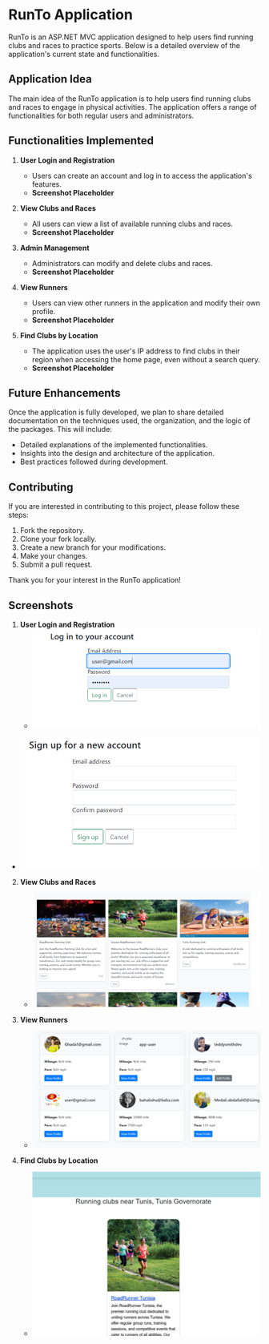 # RunTo Application

RunTo is an ASP.NET MVC application designed to help users find running clubs and races to practice sports. Below is a detailed overview of the application's current state and functionalities.

## Application Idea

The main idea of the RunTo application is to help users find running clubs and races to engage in physical activities. The application offers a range of functionalities for both regular users and administrators.

## Functionalities Implemented

1. **User Login and Registration**
   - Users can create an account and log in to access the application's features.
   - **Screenshot Placeholder**

2. **View Clubs and Races**
   - All users can view a list of available running clubs and races.
   - **Screenshot Placeholder**

3. **Admin Management**
   - Administrators can modify and delete clubs and races.
   - **Screenshot Placeholder**

4. **View Runners**
   - Users can view other runners in the application and modify their own profile.
   - **Screenshot Placeholder**

5. **Find Clubs by Location**
   - The application uses the user's IP address to find clubs in their region when accessing the home page, even without a search query.
   - **Screenshot Placeholder**

## Future Enhancements

Once the application is fully developed, we plan to share detailed documentation on the techniques used, the organization, and the logic of the packages. This will include:

- Detailed explanations of the implemented functionalities.
- Insights into the design and architecture of the application.
- Best practices followed during development.

## Contributing

If you are interested in contributing to this project, please follow these steps:

1. Fork the repository.
2. Clone your fork locally.
3. Create a new branch for your modifications.
4. Make your changes.
5. Submit a pull request.

Thank you for your interest in the RunTo application!

## Screenshots

1. **User Login and Registration**
   - ![Login and Registration](screenshots/login.png)
  - ![Login and Registration](screenshots/signup.png)
2. **View Clubs and Races**
   - ![View Clubs and Races](screenshots/clubs.png)

3. **View Runners**
   - ![View Runners](screenshots/runners.png)

4. **Find Clubs by Location**
   - ![Find Clubs by Location](screenshots/area.png)
